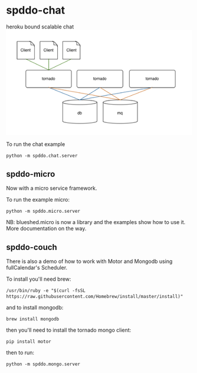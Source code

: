 # spddo-chat
heroku bound scalable chat
![alt tag](https://raw.githubusercontent.com/blueshed/spddo-chat/master/topology.png)

To run the chat example

	python -m spddo.chat.server


## spddo-micro
Now with a micro service framework.

To run the example micro:

	python -m spddo.micro.server
	
NB: blueshed.micro is now a library and the examples
show how to use it. More documentation on the way.


## spddo-couch
There is also a demo of how to work with Motor and Mongodb using
fullCalendar's Scheduler.

To install you'll need brew:

	/usr/bin/ruby -e "$(curl -fsSL https://raw.githubusercontent.com/Homebrew/install/master/install)"
	
and to install mongodb:

	brew install mongodb
	
then you'll need to install the tornado mongo client:

	pip install motor
	
then to run:
	
	python -m spddo.mongo.server
	